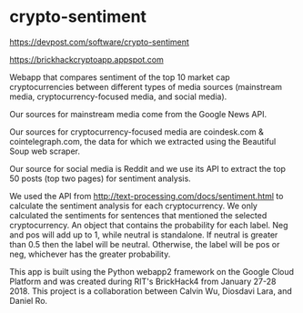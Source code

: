 # crypto-sentiment

https://devpost.com/software/crypto-sentiment

https://brickhackcryptoapp.appspot.com

Webapp that compares sentiment of the top 10 market cap cryptocurrencies between different types of media sources (mainstream media, cryptocurrency-focused media, and social media).

Our sources for mainstream media come from the Google News API. 

Our sources for cryptocurrency-focused media are coindesk.com & cointelegraph.com, the data for which we extracted using the Beautiful Soup web scraper. 

Our source for social media is Reddit and we use its API to extract the top 50 posts (top two pages) for sentiment analysis.

We used the API from http://text-processing.com/docs/sentiment.html to calculate the sentiment analysis for each cryptocurrency. We only calculated the sentiments for sentences that mentioned the selected cryptocurrency. An object that contains the probability for each label. Neg and pos will add up to 1, while neutral is standalone. If neutral is greater than 0.5 then the label will be neutral. Otherwise, the label will be pos or neg, whichever has the greater probability.
 

This app is built using the Python webapp2 framework on the Google Cloud Platform and was created during RIT's BrickHack4 from January 27-28 2018.
This project is a collaboration between Calvin Wu, Diosdavi Lara, and Daniel Ro.
